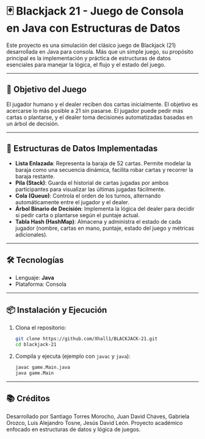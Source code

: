 # 🃏 Blackjack 21 - Juego de Consola en Java con Estructuras de Datos

Este proyecto es una simulación del clásico juego de Blackjack (21) desarrollada en Java para consola. Más que un simple juego, su propósito principal es la implementación y práctica de estructuras de datos esenciales para manejar la lógica, el flujo y el estado del juego.

---

## 🎯 Objetivo del Juego

El jugador humano y el dealer reciben dos cartas inicialmente. El objetivo es acercarse lo más posible a 21 sin pasarse. El jugador puede pedir más cartas o plantarse, y el dealer toma decisiones automatizadas basadas en un árbol de decisión.

---

## 🧱 Estructuras de Datos Implementadas

- **Lista Enlazada**: Representa la baraja de 52 cartas. Permite modelar la baraja como una secuencia dinámica, facilita robar cartas y recorrer la baraja restante.
- **Pila (Stack)**: Guarda el historial de cartas jugadas por ambos participantes para visualizar las últimas jugadas fácilmente.
- **Cola (Queue)**: Controla el orden de los turnos, alternando automáticamente entre el jugador y el dealer.
- **Árbol Binario de Decisión**: Implementa la lógica del dealer para decidir si pedir carta o plantarse según el puntaje actual.
- **Tabla Hash (HashMap)**: Almacena y administra el estado de cada jugador (nombre, cartas en mano, puntaje, estado del juego y métricas adicionales).

---

## 🛠️ Tecnologías

- Lenguaje: **Java**
- Plataforma: Consola

---

## 📦 Instalación y Ejecución

1. Clona el repositorio:
    ```bash
    git clone https://github.com/Xhall1/BLACKJACK-21.git
    cd blackjack-21
    ```

2. Compila y ejecuta (ejemplo con `javac` y `java`):
    ```bash
    javac game.Main.java
    java game.Main
    ```

---

## 📚 Créditos

Desarrollado por Santiago Torres Morocho, Juan David Chaves, Gabriela Orozco, Luis Alejandro Tosne, Jesús David León. Proyecto académico enfocado en estructuras de datos y lógica de juegos.





